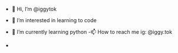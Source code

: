 - 👋 Hi, I’m @iggytok
- 👀 I’m interested in learning to code
- 🌱 I’m currently learning python
-📫 How to reach me ig: @iggy.tok

- 
<!---
iggytok/iggytok is a ✨ special ✨ repository because its `README.md` (this file) appears on your GitHub profile.
You can click the Preview link to take a look at your changes.
--->
